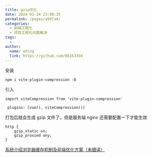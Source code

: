 ```yaml
---
title: gzip优化
date: 2024-01-24 23:08:35
permalink: /pages/a99fa8/
categories:
  - 前端工程化
  - 项目工程化问题解决
tags:
  - 
author: 
  name: aXing
  link: https://github.com/08163356
---
```







安装

```
npm i vite-plugin-compression -D
```

引入

```
import viteCompression from 'vite-plugin-compression'
 
 plugins: [vue(), viteCompression()]
```

打包后就会生成 gzip 文件了，但是服务端 nginx 还需要配置一下才能生效

```
http {
    gzip_static on;
    gzip_proxied any;
}
```

[系统介绍浏览器缓存机制及前端优化方案（未细读）](https://juejin.cn/post/7114540697276907551)